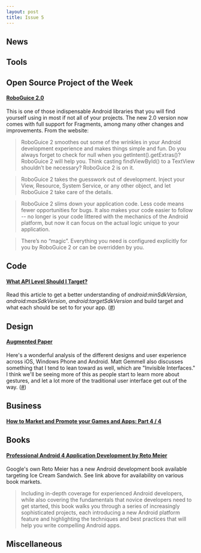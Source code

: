 ```yaml
---
layout: post
title: Issue 5
---
```

## News

## Tools

## Open Source Project of the Week
#### [RoboGuice 2.0](http://code.google.com/p/roboguice/)
This is one of those indispensable Android libraries that you will find yourself using in most if not all of your projects. The new 2.0 version now comes with full support for Fragments, among many other changes and improvements. From the website:
> RoboGuice 2 smoothes out some of the wrinkles in your Android development experience and makes things simple and fun. Do you always forget to check for null when you getIntent().getExtras()? RoboGuice 2 will help you. Think casting findViewById() to a TextView shouldn’t be necessary? RoboGuice 2 is on it.

> RoboGuice 2 takes the guesswork out of development. Inject your View, Resource, System Service, or any other object, and let RoboGuice 2 take care of the details.

> RoboGuice 2 slims down your application code. Less code means fewer opportunities for bugs. It also makes your code easier to follow -- no longer is your code littered with the mechanics of the Android platform, but now it can focus on the actual logic unique to your application.

> There’s no “magic”. Everything you need is configured explicitly for you by RoboGuice 2 or can be overridden by you.

## Code

#### [What API Level Should I Target?](http://simonvt.net/2012/02/07/what-api-level-should-i-target/)
Read this article to get a better understanding of *android:minSdkVersion*, *android:maxSdkVersion*, *android:targetSdkVersion* and build target and what each should be set to for your app. ([#](https://plus.google.com/108284392618554783657/posts/LaHVTVHoHRe))

## Design
#### [Augmented Paper](http://mattgemmell.com/2012/04/13/augmented-paper)
Here's a wonderful analysis of the different designs and user experience across iOS, Windows Phone and Android. Matt Gemmell also discusses something that I tend to lean toward as well, which are "Invisible Interfaces." I think we'll be seeing more of this as people start to learn more about gestures, and let a lot more of the traditional user interface get out of the way. ([#](http://iosdevweekly.com/issues/38))

## Business

#### [How to Market and Promote your Games and Apps: Part 4 / 4](http://www.raywenderlich.com/11794/how-to-market-and-promote-your-games-and-apps-part-4)

## Books
#### [Professional Android 4 Application Development by Reto Meier](http://blog.radioactiveyak.com/p/professional-android-4-application.html)
Google's own Reto Meier has a new Android development book available targeting Ice Cream Sandwich. See link above for availability on various book markets.
> Including in-depth coverage for experienced Android developers, while also covering the fundamentals that novice developers need to get started, this book walks you through a series of increasingly sophisticated projects, each introducing a new Android platform feature and highlighting the techniques and best practices that will help you write compelling Android apps.


## Miscellaneous

